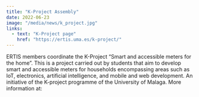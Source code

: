```yaml
---
title: "K-Project Assembly"
date: 2022-06-23
image: "/media/news/k_project.jpg"
links:
  - text: "K-Project page"
    href: "https://ertis.uma.es/k-project/"
---
```

ERTIS members coordinate the K-Project “Smart and accessible meters for the home”. This is a project carried out by students that aim to develop smart and accessible meters for households encompassing areas such as IoT, electronics, artificial intelligence, and mobile and web development. An initiative of the K-project programme of the University of Malaga. More information at:


